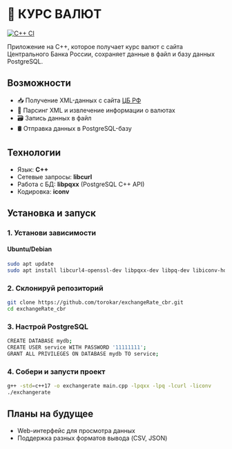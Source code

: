 # 💱 КУРС ВАЛЮТ

[![C++ CI](https://github.com/torokar/exchangeRate_cbr/actions/workflows/ci.yml/badge.svg)](https://github.com/torokar/exchangeRate_cbr/actions/workflows/ci.yml)

Приложение на C++, которое получает курс валют с сайта Центрального Банка России, сохраняет данные в файл и базу данных PostgreSQL.

##  Возможности

- 📥 Получение XML-данных с сайта [ЦБ РФ](https://www.cbr.ru)
- 🧩 Парсинг XML и извлечение информации о валютах
- 🗃️ Запись данных в файл
- 🛢️ Отправка данных в PostgreSQL-базу

##  Технологии

- Язык: **C++**
- Сетевые запросы: **libcurl**
- Работа с БД: **libpqxx** (PostgreSQL C++ API)
- Кодировка: **iconv**

##  Установка и запуск

### 1. Установи зависимости

#### Ubuntu/Debian
```bash
sudo apt update
sudo apt install libcurl4-openssl-dev libpqxx-dev libpq-dev libiconv-hook-dev
```

### 2. Склонируй репозиторий
```bash
git clone https://github.com/torokar/exchangeRate_cbr.git
cd exchangeRate_cbr
```

### 3. Настрой PostgreSQL
```bash
CREATE DATABASE mydb;
CREATE USER service WITH PASSWORD '11111111';
GRANT ALL PRIVILEGES ON DATABASE mydb TO service;
```

### 4. Собери и запусти проект
```bash
g++ -std=c++17 -o exchangerate main.cpp -lpqxx -lpq -lcurl -liconv
./exchangerate
```
##  Планы на будущее
- Web-интерфейс для просмотра данных
- Поддержка разных форматов вывода (CSV, JSON)
 


















